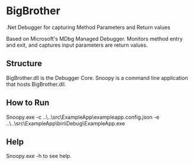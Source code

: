 BigBrother
==========

.Net Debugger for capturing Method Parameters and Return values

Based on Microsoft's MDbg Managed Debugger.
Monitors method entry and exit, and captures input parameters are return values.

Structure
---------
BigBrother.dll is the Debugger Core.
Snoopy is a command line application that hosts BigBrother.dll.

How to Run
----------
Snoopy.exe -c ..\\..\\src\\ExampleApp\\exampleapp.config.json -e ..\\..\\src\\ExampleApp\\bin\\Debug\\ExampleApp.exe

Help
----
Snoopy.exe -h to see help.
